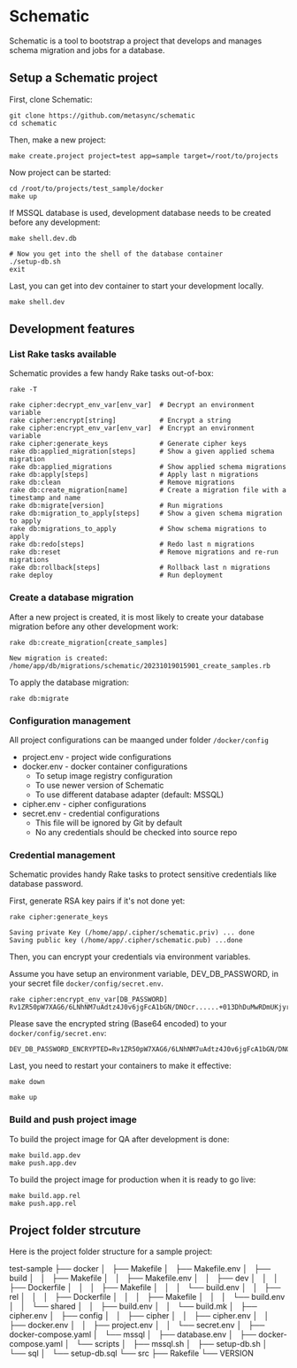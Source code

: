 # Schematic

Schematic is a tool to bootstrap a project that develops and manages schema migration and jobs for a database.

## Setup a Schematic project

First, clone Schematic:

```
git clone https://github.com/metasync/schematic
cd schematic
```

Then, make a new project:

```
make create.project project=test app=sample target=/root/to/projects
```

Now project can be started:

```
cd /root/to/projects/test_sample/docker
make up
```

If MSSQL database is used, development database needs to be created before any development:

```
make shell.dev.db

# Now you get into the shell of the database container
./setup-db.sh
exit
```

Last, you can get into dev container to start your development locally. 

```
make shell.dev
```

## Development features

### List Rake tasks available

Schematic provides a few handy Rake tasks out-of-box:

```
rake -T

rake cipher:decrypt_env_var[env_var]  # Decrypt an environment variable
rake cipher:encrypt[string]           # Encrypt a string
rake cipher:encrypt_env_var[env_var]  # Encrypt an environment variable
rake cipher:generate_keys             # Generate cipher keys
rake db:applied_migration[steps]      # Show a given applied schema migration
rake db:applied_migrations            # Show applied schema migrations
rake db:apply[steps]                  # Apply last n migrations
rake db:clean                         # Remove migrations
rake db:create_migration[name]        # Create a migration file with a timestamp and name
rake db:migrate[version]              # Run migrations
rake db:migration_to_apply[steps]     # Show a given schema migration to apply
rake db:migrations_to_apply           # Show schema migrations to apply
rake db:redo[steps]                   # Redo last n migrations
rake db:reset                         # Remove migrations and re-run migrations
rake db:rollback[steps]               # Rollback last n migrations
rake deploy                           # Run deployment
```

### Create a database migration

After a new project is created, it is most likely to create your database migration before any other development work:

```
rake db:create_migration[create_samples]

New migration is created: /home/app/db/migrations/schematic/20231019015901_create_samples.rb
```

To apply the database migration:

```
rake db:migrate
```

### Configuration management

All project configurations can be maanged under folder `/docker/config`

  * project.env - project wide configurations
  * docker.env - docker container configurations
    * To setup image registry configuration
    * To use newer version of Schematic
    * To use different database adapter (default: MSSQL)
  * cipher.env - cipher configurations
  * secret.env - credential configurations
    * This file will be ignored by Git by default
    * No any credentials should be checked into source repo

### Credential management

Schematic provides handy Rake tasks to protect sensitive credentials like database password. 

First, generate RSA key pairs if it's not done yet:

```
rake cipher:generate_keys

Saving private Key (/home/app/.cipher/schematic.priv) ... done
Saving public key (/home/app/.cipher/schematic.pub) ...done
```

Then, you can encrypt your credentials via environment variables. 

Assume you have setup an environment variable, DEV_DB_PASSWORD, in your secret file `docker/config/secret.env`. 

```
rake cipher:encrypt_env_var[DB_PASSWORD]
Rv1ZR50pW7XAG6/6LNhNM7uAdtz4J0v6jgFcA1bGN/DNOcr......+013DhDuMwRDmUKjyrp9SM6kAnAAxMbKEpSrrCsMIA=
```

Please save the encrypted string (Base64 encoded) to your `docker/config/secret.env`:

```
DEV_DB_PASSWORD_ENCRYPTED=Rv1ZR50pW7XAG6/6LNhNM7uAdtz4J0v6jgFcA1bGN/DNOcr......+013DhDuMwRDmUKjyrp9SM6kAnAAxMbKEpSrrCsMIA=
```

Last, you need to restart your containers to make it effective:

```
make down

make up
```

### Build and push project image

To build the project image for QA after development is done:

```
make build.app.dev
make push.app.dev
```

To build the project image for production when it is ready to go live:

```
make build.app.rel
make push.app.rel
```

## Project folder strcuture

Here is the project folder structure for a sample project:

test-sample
├── docker
│   ├── Makefile
│   ├── Makefile.env
│   ├── build
│   │   ├── Makefile
│   │   ├── Makefile.env
│   │   ├── dev
│   │   │   ├── Dockerfile
│   │   │   ├── Makefile
│   │   │   └── build.env
│   │   ├── rel
│   │   │   ├── Dockerfile
│   │   │   ├── Makefile
│   │   │   └── build.env
│   │   └── shared
│   │       ├── build.env
│   │       └── build.mk
│   ├── cipher.env
│   ├── config
│   │   ├── cipher
│   │   ├── cipher.env
│   │   ├── docker.env
│   │   ├── project.env
│   │   └── secret.env
│   ├── docker-compose.yaml
│   └── mssql
│       ├── database.env
│       ├── docker-compose.yaml
│       └── scripts
│           ├── mssql.sh
│           ├── setup-db.sh
│           └── sql
│               └── setup-db.sql
└── src
    ├── Rakefile
    └── VERSION
